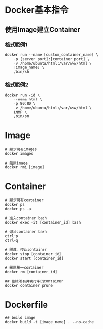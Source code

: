 # Docker基本指令

## 使用Image建立Container

### 格式範例1
```
docker run --name [custom_container_name] \
    -p [server_port]:[container_port] \ 
    -v /home/ubuntu/html:/var/www/html \
    [image_name] \
    /bin/sh
```

### 格式範例2
```
docker run -id \
    --name html \
    -p 80:80 \
    -v /home/ubuntu/html:/var/www/html \
    LNMP \
    /bin/sh
```


# Image
```
# 顯示現有images
docker images

# 刪除image
docker rmi [image]
```
# Container
```
# 顯示現有container
docker ps
docker ps -a

# 進入container bash
docker exec -it [container_id] bash

# 退出container bash
ctrl+p
ctrl+q

# 開啟、停止container
docker stop [container_id]
docker start [container_id]

# 刪除單一container
docker rm [container_id]

## 刪除所有非執行中的container
docker container prune
```

# Dockerfile
```
## build image
docker build -t [image_name] . --no-cache
```
